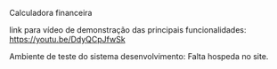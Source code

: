Calculadora financeira 

link para vídeo de demonstração das principais funcionalidades: https://youtu.be/DdyQCpJfwSk

Ambiente de teste do sistema desenvolvimento: Falta hospeda no site.

